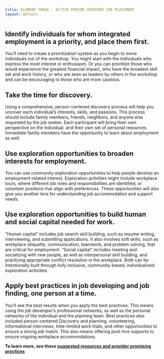 ```yaml
---
title: ELEMENT THREE - ACTIVE PERSON CENTERED JOB PLACEMENT
layout: default
---
```


## Identify individuals for whom integrated employment is a priority, and place them first.
You’ll need to create a prioritization system as you begin to move individuals out of the workshop. You might start with the individuals who express the most interest or enthusiasm. Or you can prioritize those who would experience the greatest financial impact, who have the broadest skill set and work history, or who are seen as leaders by others in the workshop and can be encouraging to those who are more cautious.

## Take the time for discovery.
Using a comprehensive, person-centered discovery process will help you uncover each individual’s interests, skills, and passions. This process should include family members, friends, neighbors, and anyone else requested by the job seeker. Each participant will bring their own perspective on the individual, and their own set of personal resources. Immediate family members have the opportunity to learn about employment as well. 

## Use exploration opportunities to broaden interests for employment.
You can use community exploration opportunities to help people develop an employment-related interest. Exploration activities might include workplace tours, where different job roles and responsibilities are identified, or volunteer positions that align with preferences. These opportunities will also give you another lens for understanding job accommodation and support needs.

## Use exploration opportunities to build human and social capital needed for work.
“Human capital” includes job search skill building, such as resume writing, interviewing, and submitting applications. It also involves soft skills, such as workplace etiquette, communication, teamwork, and problem solving, that are critical for employment. “Social capital” includes meeting and socializing with new people, as well as interpersonal skill building, and practicing appropriate conflict resolution in the workplace. Both can be intentionally built through fully inclusive, community-based, individualized exploration activities.

## Apply best practices in job developing and job finding, one person at a time.
You’ll see the best results when you apply the best practices. This means using the job developer’s professional networks, as well as the personal networks of the individual and the planning team. Best practices also included person-centered Discovery and planning, volunteering, informational interviews, time-limited work trials, and other opportunities to ensure a strong job match. This also means offering post-hire supports to ensure ongoing workplace accommodations.

<div id="bigger"><p><strong>To learn more, see these <a href="three_more.html">suggested resources and provider promising practices</a></strong></p></div>
